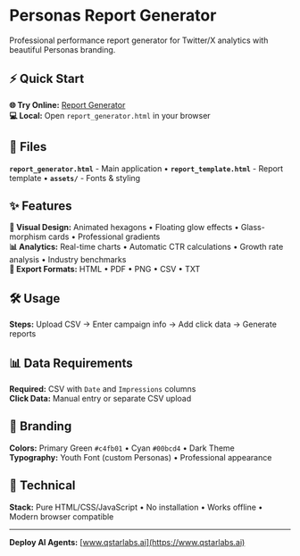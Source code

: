 # Personas Report Generator

Professional performance report generator for Twitter/X analytics with beautiful Personas branding.

## ⚡ Quick Start

**🌐 Try Online:** [Report Generator](https://dorianguzman.github.io/personas-report/report-generator/report_generator.html)  
**💻 Local:** Open `report_generator.html` in your browser

## 📁 Files

**`report_generator.html`** - Main application • **`report_template.html`** - Report template • **`assets/`** - Fonts & styling

## ✨ Features

**🎨 Visual Design:** Animated hexagons • Floating glow effects • Glass-morphism cards • Professional gradients  
**📊 Analytics:** Real-time charts • Automatic CTR calculations • Growth rate analysis • Industry benchmarks  
**📄 Export Formats:** HTML • PDF • PNG • CSV • TXT

## 🛠️ Usage

**Steps:** Upload CSV → Enter campaign info → Add click data → Generate reports

## 📊 Data Requirements

**Required:** CSV with `Date` and `Impressions` columns  
**Click Data:** Manual entry or separate CSV upload

## 🎨 Branding

**Colors:** Primary Green `#c4fb01` • Cyan `#00bcd4` • Dark Theme  
**Typography:** Youth Font (custom Personas) • Professional appearance

## 🔧 Technical

**Stack:** Pure HTML/CSS/JavaScript • No installation • Works offline • Modern browser compatible

---

**Deploy AI Agents:** [www.qstarlabs.ai](https://www.qstarlabs.ai) 